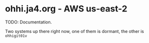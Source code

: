 # ohhi.ja4.org - AWS us-east-2

TODO: Documentation.

Two systems up there right now, one of them is dormant, the other is `ohhigit01v`